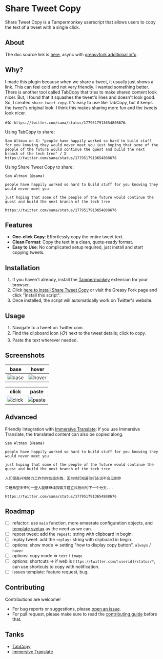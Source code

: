 # Share Tweet Copy

Share Tweet Copy is a Tampermonkey userscript that allows users to copy the text of a tweet with a single click.


## About

The doc source link is [here](https://github.com/screw-hand/tampermonkey-user.js/blob/main/share-tweet-copy/README.md),
async with [greasyfork additional info](https://greasyfork.org/en/scripts/482936-share-tweet-copy#additional-info).

## Why?

I made this plugin because when we share a tweet, it usually just shows a link. This can feel cold and not very friendly. I wanted something better.
There is another tool called TabCopy that tries to make shared content look nicer. But, I found that it squashes the tweet's lines and doesn't look good.
So, I created `share-tweet-copy`. It's easy to use like TabCopy, but it keeps the tweet's original look. I think this makes sharing more fun and the tweets look nicer.


etc: `https://twitter.com/sama/status/1779517913654808676`.

Using TabCopy to share:
```
Sam Altman on X: "people have happily worked so hard to build stuff for you knowing they would never meet you just hoping that some of the people of the future would continue the quest and build the next branch of the tech tree" / X
https://twitter.com/sama/status/1779517913654808676
```

Using Share Tweet Copy to share:

```
Sam Altman (@sama)

people have happily worked so hard to build stuff for you knowing they would never meet you

just hoping that some of the people of the future would continue the quest and build the next branch of the tech tree

https://twitter.com/sama/status/1779517913654808676
```

## Features
- **One-click Copy**: Effortlessly copy the entire tweet text.
- **Clean Format**: Copy the text in a clean, quote-ready format.
- **Easy to Use**: No complicated setup required, just install and start copying tweets.

## Installation
1. If you haven't already, install the [Tampermonkey](https://www.tampermonkey.net/) extension for your browser.
2. Click [here to install Share Tweet Copy](https://greasyfork.org/scripts/482936-share-tweet-copy) or visit the Greasy Fork page and click "Install this script".
3. Once installed, the script will automatically work on Twitter's website.

## Usage
1. Navigate to a tweet on Twitter.com.
2. Find the clipboard icon (📋) next to the tweet details; click to copy.
3. Paste the text wherever needed.

## Screenshots
|base|hover|
|---|---|
|![base](https://raw.githubusercontent.com/screw-hand/tampermonkey-user.js/main/share-tweet-copy/docs/imgs/1-base.png)|![hover](https://raw.githubusercontent.com/screw-hand/tampermonkey-user.js/main/share-tweet-copy/docs/imgs/2-hover.png)|

|click|paste|
|---|---|
|![click](https://raw.githubusercontent.com/screw-hand/tampermonkey-user.js/main/share-tweet-copy/docs/imgs/3-click.png)|![paste](https://raw.githubusercontent.com/screw-hand/tampermonkey-user.js/main/share-tweet-copy/docs/imgs/4-paste.png)|

## Advanced

Friendly Integration with [Immersive Translate](https://immersivetranslate.com/): If you use Immersive Translate, the translated content can also be copied along.

```
Sam Altman (@sama)

people have happily worked so hard to build stuff for you knowing they would never meet you

just hoping that some of the people of the future would continue the quest and build the next branch of the tech tree

人们很高兴地努力工作为你创造东西，因为他们知道他们永远不会见到你

只是希望未来的一些人能够继续探索并建立科技树的下一个分支...

https://twitter.com/sama/status/1779517913654808676
```

## Roadmap
- [ ] refactor: use `main` function, more emeerate configuration objects, and [template syntax](https://www.tampermonkey.net/documentation.php) as the need as we can.
- [ ] repost tweet: add the `repost:` string with clipboard in begin. 
- [ ] replay tweet: add the `replay:` string with clipboard in begin. 
- [ ] options: show mode => setting "how to display copy button", `always` / `hover`
- [ ] options: copy mode => `text` / `image`
- [ ] options: shortcuts => if web is `https://twitter.com/[userid]/status/*`, can use shortcuts to copy with notification.
- [ ] issues template: feature request, bug.

## Contributing
Contributions are welcome! 
- For bug reports or suggestions, please [open an issue](https://github.com/screw-hand/tampermonkey-user.js/issues/new).
- For pull request, please make sure to read the [contributing guide](https://github.com/screw-hand/tampermonkey-user.js/blob/main/share-tweet-copy/CONTRIBUTING.md) before that.

## Tanks

- [TabCopy](https://tabcopy.com)
- [Immersive Translate](https://immersivetranslate.com/)